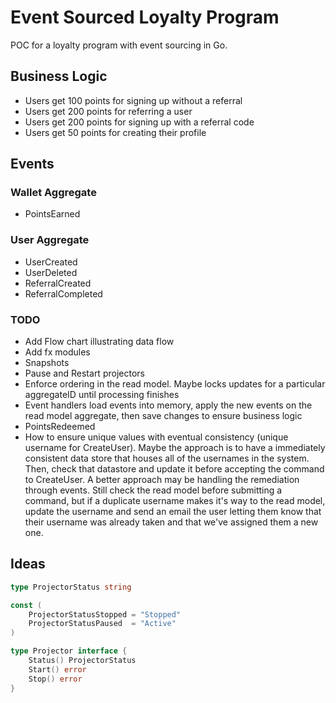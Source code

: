 # Event Sourced Loyalty Program

POC for a loyalty program with event sourcing in Go.

## Business Logic

-   Users get 100 points for signing up without a referral
-   Users get 200 points for referring a user
-   Users get 200 points for signing up with a referral code
-   Users get 50 points for creating their profile

## Events

### Wallet Aggregate

-   PointsEarned

### User Aggregate

-   UserCreated
-   UserDeleted
-   ReferralCreated
-   ReferralCompleted

### TODO

-   Add Flow chart illustrating data flow
-   Add fx modules
-   Snapshots
-   Pause and Restart projectors
-   Enforce ordering in the read model. Maybe locks updates for a particular aggregateID until processing finishes
-   Event handlers load events into memory, apply the new events on the read model aggregate, then save changes to ensure business logic
-   PointsRedeemed
-   How to ensure unique values with eventual consistency (unique username for CreateUser). Maybe the approach is to have a immediately consistent data store that houses all of the usernames in the system. Then, check that datastore and update it before accepting the command to CreateUser. A better approach may be handling the remediation through events. Still check the read model before submitting a command, but if a duplicate username makes it's way to the read model, update the username and send an email the user letting them know that their username was already taken and that we've assigned them a new one.

## Ideas

```go
type ProjectorStatus string

const (
	ProjectorStatusStopped = "Stopped"
	ProjectorStatusPaused  = "Active"
)

type Projector interface {
	Status() ProjectorStatus
	Start() error
	Stop() error
}
```
